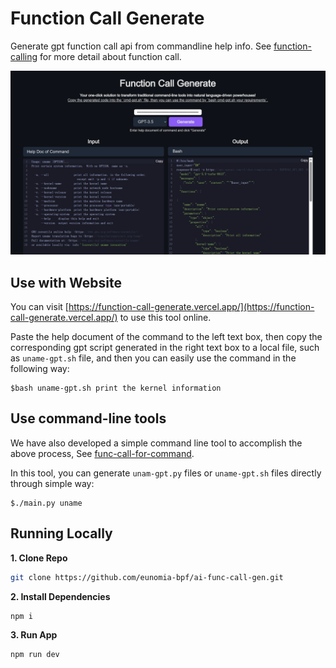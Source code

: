 # Function Call Generate

Generate gpt function call api from commandline help info. See [function-calling](https://platform.openai.com/docs/guides/gpt/function-calling) for more detail about function call.

![Function Call Generate](./public/screenshot.png)

## Use with Website

You can visit [https://function-call-generate.vercel.app/](https://function-call-generate.vercel.app/) to use this tool online.

Paste the help document of the command to the left text box, then copy the corresponding gpt script generated in the right text box to a local file, such as `uname-gpt.sh` file, and then you can easily use the command in the following way:
```console
$bash uname-gpt.sh print the kernel information
```
## Use command-line tools
We have also developed a simple command line tool to accomplish the above process, See [func-call-for-command](https://github.com/eunomia-bpf/func-call-for-command).

In this tool, you can generate `unam-gpt.py` files or `uname-gpt.sh` files directly through simple way:
```shell
$./main.py uname
```
## Running Locally

**1. Clone Repo**

```bash
git clone https://github.com/eunomia-bpf/ai-func-call-gen.git
```

**2. Install Dependencies**

```bash
npm i
```

**3. Run App**

```bash
npm run dev
```
